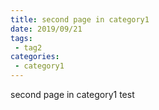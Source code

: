 ```yaml
---
title: second page in category1
date: 2019/09/21
tags:
 - tag2
categories:
 - category1
---
```


second page in category1 test